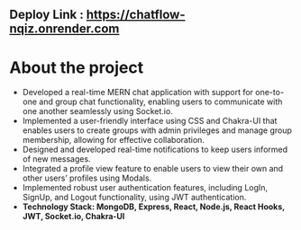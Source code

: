 ## Deploy Link : https://chatflow-nqiz.onrender.com

# About the project

- Developed a real-time MERN chat application with support for one-to-one and group chat functionality, enabling users to communicate with one another seamlessly using Socket.io.
- Implemented a user-friendly interface using CSS and Chakra-UI that enables users to create
  groups with admin privileges and manage group membership, allowing for effective collaboration.
- Designed and developed real-time notifications to keep users informed of new messages.
- Integrated a profile view feature to enable users to view their own and other users’ profiles using
  Modals.
- Implemented robust user authentication features, including LogIn, SignUp, and Logout functionality, using JWT authentication.
- **Technology Stack: MongoDB, Express, React, Node.js, React Hooks, JWT, Socket.io, Chakra-UI**

